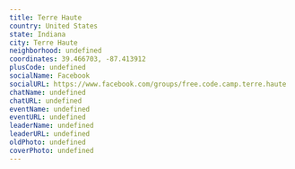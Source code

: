 ```yaml
---
title: Terre Haute
country: United States
state: Indiana
city: Terre Haute
neighborhood: undefined
coordinates: 39.466703, -87.413912
plusCode: undefined
socialName: Facebook
socialURL: https://www.facebook.com/groups/free.code.camp.terre.haute
chatName: undefined
chatURL: undefined
eventName: undefined
eventURL: undefined
leaderName: undefined
leaderURL: undefined
oldPhoto: undefined
coverPhoto: undefined
---
```

